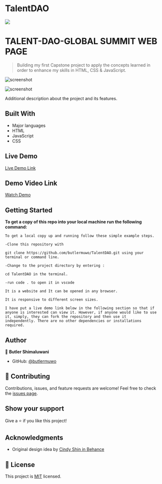 # TalentDAO
![](https://img.shields.io/badge/Microverse-blueviolet)

# TALENT-DAO-GLOBAL SUMMIT WEB PAGE

> Building my first Capstone project to apply the concepts learned in order to enhance my skills in HTML, CSS & JavaScript.

![screenshot](./assets/img/Screenshot-desktop.png)

![screenshot](./assets/img/Screenshot-mobile.png)

Additional description about the project and its features.

## Built With

- Major languages
- HTML
- JavaScript
- CSS

## Live Demo

[Live Demo Link](https://butlermuwo.github.io/TalentDAO)

## Demo Video Link

[Watch Demo](https://www.loom.com/share/a8a80561e3474f7a9e21b2140f9e4d65)

## Getting Started

**To get a copy of this repo into your local machine run the following command:**

```
To get a local copy up and running follow these simple example steps.

-Clone this repository with

git clone https://github.com/butlermuwo/TalentDAO.git using your terminal or command line.

-Change to the project directory by entering :

cd TalentDAO in the terminal.

-run code . to open it in vscode

It is a website and It can be opened in any browser.

It is responsive to different screen sizes.

I have put a live demo link below in the following section so that if anyone is interested can view it. However, if anyone would like to use it, simply, they can fork the repository and then use it independently. There are no other dependencies or installations required.
```

## Author

👤 **Butler Shimaluwani**

- GitHub: [@butlermuwo](https://github.com/butlermuwo)

## 🤝 Contributing

Contributions, issues, and feature requests are welcome!
Feel free to check the [issues page](../../issues/).

## Show your support

Give a ⭐️ if you like this project!

## Acknowledgments

- Original design idea by
  [Cindy Shin in Behance](https://www.behance.net/adagio07)

## 📝 License

This project is [MIT](./MIT.md) licensed.
